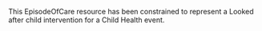This EpisodeOfCare resource has been constrained to represent a Looked after child intervention for a Child Health event.